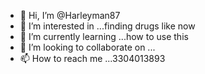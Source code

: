- 👋 Hi, I’m @Harleyman87
- 👀 I’m interested in ...finding drugs like now 
- 🌱 I’m currently learning ...how to use this 
- 💞️ I’m looking to collaborate on ...
- 📫 How to reach me ...3304013893

<!---
Harleyman87/Harleyman87 is a ✨ special ✨ repository because its `README.md` (this file) appears on your GitHub profile.
You can click the Preview link to take a look at your changes.
--->

